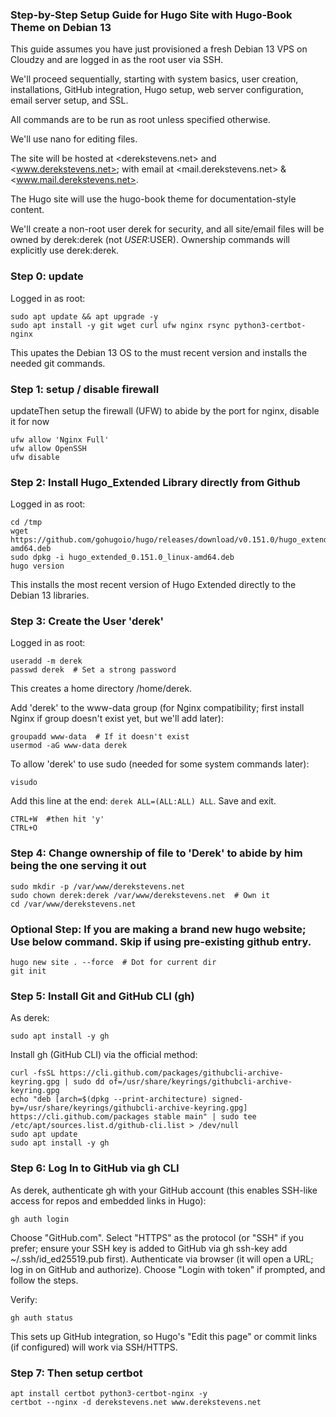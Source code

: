### Step-by-Step Setup Guide for Hugo Site with Hugo-Book Theme on Debian 13

This guide assumes you have just provisioned a fresh Debian 13 VPS on Cloudzy and are logged in as the root user via SSH. 

We'll proceed sequentially, starting with system basics, user creation, installations, GitHub integration, Hugo setup, web server configuration, email server setup, and SSL. 

All commands are to be run as root unless specified otherwise. 

We'll use nano for editing files. 

The site will be hosted at <derekstevens.net> and <www.derekstevens.net>;
with email at <mail.derekstevens.net> & <www.mail.derekstevens.net>. 

The Hugo site will use the hugo-book theme for documentation-style content.

We'll create a non-root user derek for security, and all site/email files will be owned by derek:derek (not $USER:$USER). Ownership commands will explicitly use derek:derek.

### Step 0: update
Logged in as root:
```
sudo apt update && apt upgrade -y
sudo apt install -y git wget curl ufw nginx rsync python3-certbot-nginx
```
This upates the Debian 13 OS to the must recent version and installs the needed git commands.

### Step 1: setup / disable firewall 
updateThen setup the firewall (UFW) to abide by the port for nginx, disable it for now
```
ufw allow 'Nginx Full'
ufw allow OpenSSH
ufw disable
```

### Step 2: Install Hugo_Extended Library directly from Github
Logged in as root:
```
cd /tmp
wget https://github.com/gohugoio/hugo/releases/download/v0.151.0/hugo_extended_0.151.0_linux-amd64.deb
sudo dpkg -i hugo_extended_0.151.0_linux-amd64.deb
hugo version
```
This installs the most recent version of Hugo Extended directly to the Debian 13 libraries.

### Step 3: Create the User 'derek'
Logged in as root:
```
useradd -m derek
passwd derek  # Set a strong password
```
This creates a home directory /home/derek.

Add 'derek' to the www-data group (for Nginx compatibility; first install Nginx if group doesn't exist yet, but we'll add later):
```
groupadd www-data  # If it doesn't exist
usermod -aG www-data derek
```
To allow 'derek' to use sudo (needed for some system commands later):
```
visudo
```
Add this line at the end: `derek ALL=(ALL:ALL) ALL`. Save and exit.

```
CTRL+W  #then hit 'y'
CTRL+O
```

### Step 4: Change ownership of file to 'Derek' to abide by him being the one serving it out 
```
sudo mkdir -p /var/www/derekstevens.net
sudo chown derek:derek /var/www/derekstevens.net  # Own it
cd /var/www/derekstevens.net
```
### Optional Step: If you are making a brand new hugo website; Use below command. Skip if using pre-existing github entry.
```
hugo new site . --force  # Dot for current dir
git init
```


### Step 5: Install Git and GitHub CLI (gh)
As derek:
```
sudo apt install -y gh
```
Install gh (GitHub CLI) via the official method:
```
curl -fsSL https://cli.github.com/packages/githubcli-archive-keyring.gpg | sudo dd of=/usr/share/keyrings/githubcli-archive-keyring.gpg
echo "deb [arch=$(dpkg --print-architecture) signed-by=/usr/share/keyrings/githubcli-archive-keyring.gpg] https://cli.github.com/packages stable main" | sudo tee /etc/apt/sources.list.d/github-cli.list > /dev/null
sudo apt update
sudo apt install -y gh
```
### Step 6: Log In to GitHub via gh CLI
As derek, authenticate gh with your GitHub account (this enables SSH-like access for repos and embedded links in Hugo):
```
gh auth login
```

Choose "GitHub.com".
Select "HTTPS" as the protocol (or "SSH" if you prefer; ensure your SSH key is added to GitHub via gh ssh-key add ~/.ssh/id_ed25519.pub first).
Authenticate via browser (it will open a URL; log in on GitHub and authorize).
Choose "Login with token" if prompted, and follow the steps.

Verify:
```
gh auth status
```
This sets up GitHub integration, so Hugo's "Edit this page" or commit links (if configured) will work via SSH/HTTPS.

### Step 7: Then setup certbot
```
apt install certbot python3-certbot-nginx -y
certbot --nginx -d derekstevens.net www.derekstevens.net
```
